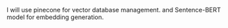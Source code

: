 I will use pinecone for vector database management.
and Sentence-BERT model for embedding generation.